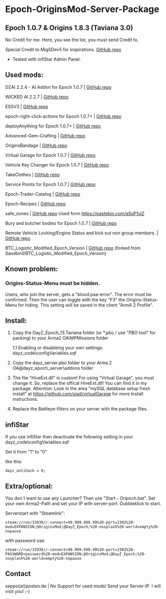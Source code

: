 # Epoch-OriginsMod-Server-Package 

## Epoch 1.0.7 & Origins 1.8.3 (Taviana 3.0)

No Credit for me. Here, you see the list, you must send Credit to.

Special Credit to MigSDev5 for inspirations. [GitHub repo](https://github.com/MigSDev5/Epoch_origins_pack)

- Tested with infiStar Admin Panel.

## Used mods:

DZAI 2.2.4 - AI Addon for Epoch 1.0.7 | [GitHub repo](https://github.com/oiad/DZAI)

WICKED AI 2.2.7 | [GitHub repo](https://github.com/f3cuk/WICKED-AI)

ESSV3 | [GitHub repo](https://github.com/AirwavesMan/ESSV3)

epoch-right-click-actions for Epoch 1.0.7+ | [GitHub repo](https://github.com/AirwavesMan/epoch-right-click-actions)

deployAnything for Epoch 1.0.7+ | [GitHub repo](https://github.com/oiad/deployAnything)

Advanced-Gem-Crafting | [GitHub repo](https://github.com/Schalldampfer/Advanced-Gem-crafting)

OriginsBandage | [GitHub repo](https://github.com/Schalldampfer/OriginsBandage)

Virtual Garage for Epoch 1.0.7 | [GitHub repo](https://github.com/oiad/virtualGarage)

Vehicle Key Changer for Epoch 1.0.7 | [GitHub repo](https://github.com/oiad/vkc)

TakeClothes | [GitHub repo](https://github.com/oiad/TakeClothes)
 
Service Points for Epoch 1.0.7 | [GitHub repo](https://github.com/oiad/service_points)

Epoch-Trader-Catalog | [GitHub repo](https://github.com/ch0c/trader-catalogue)

Epoch-Recipes | [GitHub repo](https://github.com/ch0c/epoch-recipes)

safe_zones | [GitHub repo](https://github.com/BigEgg17)
Used form https://pastebin.com/aSsP1vjZ

Bury and butcher bodies for Epoch 1.0.7 | [GitHub repo](https://github.com/oiad/buryBodies)

Remote Vehicle Locking/Engine Status and kick out non group members. | [GitHub repo](https://github.com/oiad/remoteVehicle)

BTC_Logistic_Modified_Epoch_Version | [GitHub repo](https://github.com/MigSDev5/BTC_Logistic_Modified_Epoch_Version)
(forked from Sandbird/BTC_Logistic_Modified_Epoch_Version)

## Known problem: 

### Origins-Status-Menu must be hidden.

Users, who join the server, gets a "blood.paa-error". The error must be confirmed. Then the user can toggle with the key "F3" the Origins-Status-Menu for hiding.
This setting will be saved in the client "ArmA 2 Profile".

## Install:

1. Copy the DayZ_Epoch_13.Taviana folder (or *.pbo / use "PBO tool" for packing) to your Arma2 OA\MPMissions folder

	1.1 Enabling or disableing your own settings: dayz_code\configVariables.sqf

2. Copy the dayz_server.pbo folder to your Arma 2 OA@dayz_epoch_server\addons folder

3. The file "HiveExt.dll" is custom! For using "Virtual Garage", you must change it. So, replace the offical HiveExt.dll! You can find it in my package.
	Attention: Look in the area "mySQL database setup fresh install" at https://github.com/oiad/virtualGarage for more Install instructions. 

4. Replace the Battleye-filters on your server with the package files.

## infiStar

If you use infiStar then deactivate the following setting in your dayz_code\configVariables.sqf

Set it from "1" to "0"

like this:

```
dayz_antihack = 0;
```

## Extra/optional: 

You don`t want to use any Launcher? Then use "Start - Oripoch.bat". Set your own Arma2-Path and set your IP with server-port. Dubbleklick to start.

Serverstart with "Steamlink":

```
steam://run/33930//-connect=99.999.999.99%20-port=2302%20-mod=EXPANSION;@OriginsMod;@DayZ_Epoch;%20-nosplash%20-world=empty%20-nopause
```

with password use:

```
steam://run/33930//-connect=99.999.999.99%20-port=2302%20-PASSWORD=password%20-mod=EXPANSION;@OriginsMod;@DayZ_Epoch;%20-nosplash%20-world=empty%20-nopause
```

## Contact

seppo{at}posteo.de | No Support for used mods! Send your Server-IP. I will visit you! ;-)